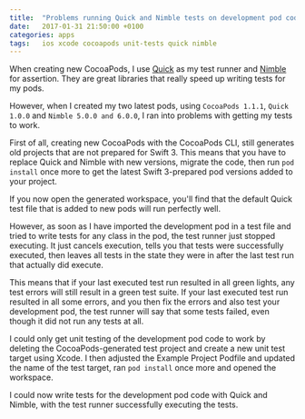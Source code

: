 ```yaml
---
title:  "Problems running Quick and Nimble tests on development pod code"
date:   2017-01-31 21:50:00 +0100
categories: apps
tags:	ios xcode cocoapods unit-tests quick nimble
---
```



When creating new CocoaPods, I use [Quick](https://github.com/Quick/Quick) as my
test runner and [Nimble](https://github.com/Quick/Nimble) for assertion. They are
great libraries that really speed up writing tests for my pods.

However, when I created my two latest pods, using `CocoaPods 1.1.1`, `Quick 1.0.0`
and `Nimble 5.0.0 and 6.0.0`, I ran into problems with getting my tests to work.

First of all, creating new CocoaPods with the CocoaPods CLI, still generates old
projects that are not prepared for Swift 3. This means that you have to replace
Quick and Nimble with new versions, migrate the code, then run `pod install` once
more to get the latest Swift 3-prepared pod versions added to your project.

If you now open the generated workspace, you'll find that the default Quick test
file that is added to new pods will run perfectly well.

However, as soon as I have imported the development pod in a test file and tried
to write tests for any class in the pod, the test runner just stopped executing.
It just cancels execution, tells you that tests were successfully executed, then
leaves all tests in the state they were in after the last test run that actually
did execute.

This means that if your last executed test run resulted in all green lights, any
test errors will still result in a green test suite. If your last executed test
run resulted in all some errors, and you then fix the errors and also test your
development pod, the test runner will say that some tests failed, even though it
did not run any tests at all.

I could only get unit testing of the development pod code to work by deleting the
CocoaPods-generated test project and create a new unit test target using Xcode. I
then adjusted the Example Project Podfile and updated the name of the test target,
ran `pod install` once more and opened the workspace. 

I could now write tests for the development pod code with Quick and Nimble, with
the test runner successfully executing the tests.
